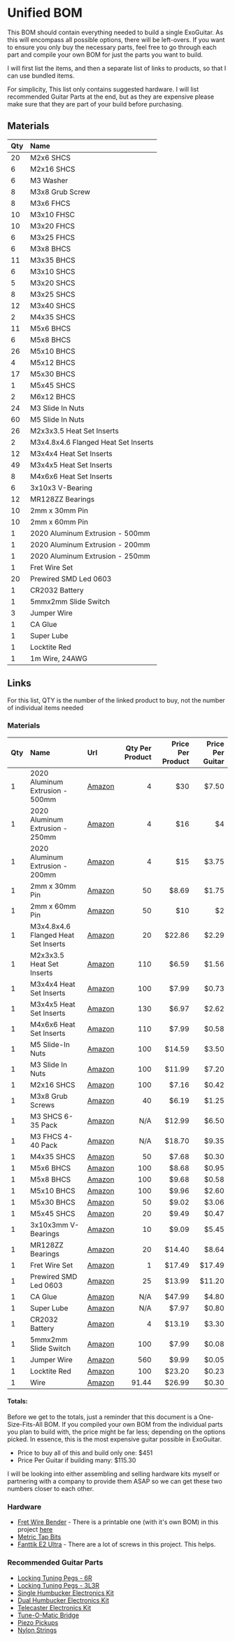 # Unified BOM

This BOM should contain everything needed to build a single ExoGuitar.  As this will encompass all possible options, there will be left-overs.  If you want to ensure you only buy the necessary parts, feel free to go through each part and compile your own BOM for just the parts you want to build. 

I will first list the items, and then a separate list of links to products, so that I can use bundled items. 

For simplicity, This list only contains suggested hardware.  I will list recommended Guitar Parts at the end, but as they are expensive please make sure that they are part of your build before purchasing.  

## Materials

| Qty | Name | 
| :-- | :--- |
| 20  | M2x6 SHCS |
| 6	  | M2x16 SHCS |
| 6	  | M3 Washer |
| 8   | M3x8 Grub Screw |
| 8   | M3x6 FHCS |
| 10  | M3x10 FHSC |
| 10  | M3x20 FHCS |
| 6   | M3x25 FHCS |
| 6   | M3x8 BHCS | 
| 11  | M3x35 BHCS |
| 6	  | M3x10 SHCS |
| 5   | M3x20 SHCS |
| 8	  | M3x25 SHCS |
| 12  | M3x40 SHCS |
| 2   | M4x35 SHCS |
| 11  |	M5x6 BHCS |
| 6   | M5x8 BHCS |
| 26  | M5x10 BHCS | 
| 4	  | M5x12 BHCS |
| 17  | M5x30 BHCS | 
| 1	  | M5x45 SHCS |	        
| 2	  | M6x12 BHCS |
| 24  | M3 Slide In Nuts |
| 60  | M5 Slide In Nuts |
| 26  | M2x3x3.5 Heat Set Inserts | 
| 2   | M3x4.8x4.6 Flanged Heat Set Inserts |
| 12  | M3x4x4 Heat Set Inserts |
| 49  | M3x4x5 Heat Set Inserts |
| 8   | M4x6x6 Heat Set Inserts | 
| 6   | 3x10x3 V-Bearing |
| 12  | MR128ZZ Bearings |
| 10  | 2mm x 30mm Pin |	
| 10  | 2mm x 60mm Pin |	
| 1   | 2020 Aluminum Extrusion - 500mm |
| 1   | 2020 Aluminum Extrusion - 200mm | 
| 1   | 2020 Aluminum Extrusion - 250mm |
| 1	  | Fret Wire Set |			
| 20  | Prewired SMD Led 0603 |
| 1   | CR2032 Battery | 
| 1	  | 5mmx2mm Slide Switch	| 
| 3	  | Jumper Wire |
| 1	  | CA Glue	|
| 1	  | Super Lube |
| 1   | Locktite Red | 
| 1   | 1m Wire,  24AWG |

## Links

For this list, QTY is the number of the linked product to buy, not the number of individual items needed

### Materials

| Qty | Name | Url | Qty Per Product | Price Per Product | Price  Per Guitar |
| :-- | :--- | :-- | --------------: | ----------------: | ----------------: |  
| 1   | 2020 Aluminum Extrusion - 500mm | [Amazon](https://amzn.to/40dqOAR) | 4 | $30 | $7.50 |
| 1   | 2020 Aluminum Extrusion - 250mm | [Amazon](https://amzn.to/4ig9fHU) | 4 | $16 | $4 |
| 1	  | 2020 Aluminum Extrusion - 200mm | [Amazon](https://amzn.to/4iloM9A) | 4 | $15 | $3.75 |
| 1   | 2mm x 30mm Pin | [Amazon](https://amzn.to/3CVybpb) | 50 | $8.69 | $1.75 |
| 1   | 2mm x 60mm Pin | [Amazon](https://amzn.to/4gU5Ey2) | 50 | $10 | $2 |
| 1   | M3x4.8x4.6 Flanged Heat Set Inserts | [Amazon](https://amzn.to/4kOFT5J) | 20 | $22.86 | $2.29 |
| 1   | M2x3x3.5 Heat Set Inserts | [Amazon](https://amzn.to/4jeeI36) | 110 | $6.59 | $1.56 |
| 1   | M3x4x4 Heat Set Inserts | [Amazon](https://amzn.to/4i5ozHH) | 100 | $7.99 | $0.73 |
| 1   | M3x4x5 Heat Set Inserts | [Amazon](https://amzn.to/4kBjzwc) | 130 | $6.97 | $2.62 |
| 1   | M4x6x6 Heat Set Inserts | [Amazon](https://amzn.to/3WdVVLz) | 110 | $7.99 | $0.58 |
| 1   | M5 Slide-In Nuts | [Amazon](https://amzn.to/4ie0m23) | 100 | $14.59 | $3.50 |
| 1   | M3 Slide In Nuts | [Amazon](https://amzn.to/3DQQRa3) | 100 | $11.99 | $7.20 |
| 1   | M2x16 SHCS | [Amazon](https://amzn.to/4ij7Lgc) | 100 | $7.16 | $0.42 |
| 1   | M3x8 Grub Screws | [Amazon](https://amzn.to/4hqwGht) | 40 | $6.19 | $1.25 |
| 1   | M3 SHCS 6-35 Pack | [Amazon](https://amzn.to/3DBNML3) | N/A | $12.99 | $6.50 |
| 1   | M3 FHCS 4-40 Pack | [Amazon](https://amzn.to/3FM6DDw) | N/A| $18.70 | $9.35 |
| 1   | M4x35 SHCS | [Amazon](https://amzn.to/3DOC3s2) | 50 | $7.68 | $0.30 |
| 1   | M5x6 BHCS | [Amazon](https://amzn.to/3FyT36q) | 100 | $8.68 | $0.95 |
| 1   | M5x8 BHCS | [Amazon](https://amzn.to/42eKKFG) | 100 | $9.68 | $0.58 |
| 1   | M5x10 BHCS | [Amazon](https://amzn.to/41DhzuH) | 100 | $9.96 | $2.60 |
| 1   | M5x30 BHCS | [Amazon](https://amzn.to/41upYjY) | 50 | $9.02 | $3.06 |
| 1   | M5x45 SHCS | [Amazon](https://amzn.to/4akIBuH) | 20 | $9.49 | $0.47 |
| 1   | 3x10x3mm V-Bearings | [Amazon](https://amzn.to/4fW4pOq) | 10 | $9.09 | $5.45 |
| 1   | MR128ZZ Bearings | [Amazon](https://amzn.to/3FPtVIE) | 20 | $14.40 | $8.64 |
| 1   | Fret Wire Set | [Amazon](https://amzn.to/4abYcNa) | 1 | $17.49 | $17.49 |
| 1   | Prewired SMD Led 0603 | [Amazon](https://amzn.to/4g1B8SI) | 25 | $13.99 | $11.20 |
| 1   | CA Glue | [Amazon](https://amzn.to/3C5g27S) | N/A | $47.99 | $4.80 |
| 1   | Super Lube | [Amazon](https://amzn.to/3WeCouC) | N/A | $7.97 | $0.80 |
| 1   | CR2032 Battery | [Amazon](https://amzn.to/4aeYF1d) | 4 | $13.19 | $3.30 |
| 1	  | 5mmx2mm Slide Switch | [Amazon](https://amzn.to/4hd0GNI) | 100 | $7.99 | $0.08 |
| 1   | Jumper Wire | [Amazon](https://amzn.to/40c2IXh) | 560 | $9.99 | $0.05 |
| 1   | Locktite Red | [Amazon](https://amzn.to/4iA8NEI) | 100 | $23.20 | $0.23 |
| 1   | Wire | [Amazon](https://amzn.to/41UZiZN) | 91.44 | $26.99 | $0.30 |

#### Totals: 

Before we get to the totals, just a reminder that this document is a One-Size-Fits-All BOM.  If you compiled your own BOM from the individual parts you plan to build with, the price might be far less; depending on the options picked.  In essence, this is the most expensive guitar possible in ExoGuitar.

- Price to buy all of this and build only one: $451
- Price Per Guitar if building many: $115.30

I will be looking into either assembling and selling hardware kits myself or partnering with a company to provide them ASAP so we can get these two numbers closer to each other. 

### Hardware

- [Fret Wire Bender](https://amzn.to/3E202E7) - There is a printable one (with it's own BOM) in this project [here](./models/Neck/tools/Fret%20Bender/ASSEMBLY.md)
- [Metric Tap Bits](https://amzn.to/41XLL3B)
- [Fanttik E2 Ultra](https://amzn.to/41XLL3B) - There are a lot of screws in this project.  This helps. 

### Recommended Guitar Parts
- [Locking Tuning Pegs - 6R](https://amzn.to/4kwxHGX)
- [Locking Tuning Pegs - 3L3R](https://amzn.to/43QKSwm)
- [Single Humbucker Electronics Kit](https://amzn.to/4kV8FkS)
- [Dual Humbucker Electronics Kit](https://amzn.to/4kwyho7)
- [Telecaster Electronics Kit](https://amzn.to/4hj26pr)
- [Tune-O-Matic Bridge](https://amzn.to/4hDBjF1)
- [Piezo Pickups](https://amzn.to/3Xm2SKZ)
- [Nylon Strings](https://amzn.to/3XgaFKf)